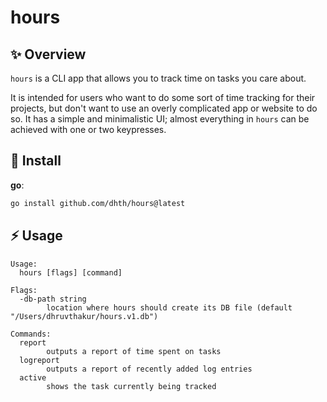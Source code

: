 # hours

✨ Overview
---

`hours` is a CLI app that allows you to track time on tasks you care about.

It is intended for users who want to do some sort of time tracking for
their projects, but don't want to use an overly complicated app or website to do
so. It has a simple and minimalistic UI; almost everything in `hours` can be
achieved with one or two keypresses.

💾 Install
---

**go**:

```sh
go install github.com/dhth/hours@latest
```

⚡️ Usage
---

```
Usage:
  hours [flags] [command]

Flags:
  -db-path string
        location where hours should create its DB file (default "/Users/dhruvthakur/hours.v1.db")

Commands:
  report
        outputs a report of time spent on tasks
  logreport
        outputs a report of recently added log entries
  active
        shows the task currently being tracked
```
